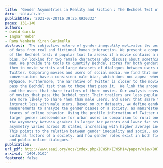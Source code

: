 ```yaml
---
title: 'Gender Asymmetries in Reality and Fiction : The Bechdel Test of Social Media'
date: '2014-01-01'
publishDate: '2021-05-20T16:39:25.093033Z'
pages: 131-140
authors:
- David Garcia
- Ingmar Weber
- Rama Venkata Kiran Garimella
abstract: 'The subjective nature of gender inequality motivates the analysis and comparison
  of data from real and fictional human interaction. We present a computational extension
  of the Bechdel test: A popular tool to assess if a movie contains a male gender
  bias, by looking for two female characters who discuss about something besides a
  man. We provide the tools to quantify Bechdel scores for both genders, and we measure
  them in movie scripts and large datasets of dialogues between users of MySpace and
  Twitter. Comparing movies and users of social media, we find that movies and Twitter
  conversations have a consistent male bias, which does not appear when analyzing
  MySpace. Furthermore, the narrative of Twitter is closer to the movies that do not
  pass the Bechdel test than to those that pass it.  We link the properties of movies
  and the users that share trailers of those movies. Our analysis reveals some particularities
  of movies that pass the Bechdel test: Their trailers are less popular, female users
  are more likely to share them than male users, and users that share them tend to
  interact less with male users. Based on our datasets, we define gender independence
  measurements to analyze the gender biases of a society, as manifested through digital
  traces of online behavior. Using the profile information of Twitter users, we find
  larger gender independence for urban users in comparison to rural ones. Additionally,
  the asymmetry between genders is larger for parents and lower for students. Gender
  asymmetry varies across US states, increasing with higher average income and latitude.
  This points to the relation between gender inequality and social, economical, and
  cultural factors of a society, and how gender roles exist in both fictional narratives
  and public online dialogues.'
publication:
url_pdf: http://www.aaai.org/ocs/index.php/ICWSM/ICWSM14/paper/view/8070
arxivid: '1404.0163'
featured: false
---
```

